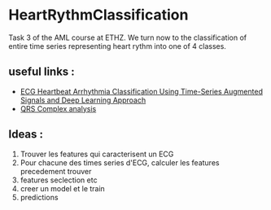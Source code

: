 # HeartRythmClassification
Task 3 of the AML course at ETHZ. We turn now to the classification of entire time series representing heart rythm into one of 4 classes.

## useful links :
* [ECG Heartbeat Arrhythmia Classification Using Time-Series Augmented Signals and Deep Learning Approach](https://pdf.sciencedirectassets.com/280203/1-s2.0-S1877050920X00093/1-s2.0-S1877050920310231/main.pdf?X-Amz-Security-Token=IQoJb3JpZ2luX2VjEPf%2F%2F%2F%2F%2F%2F%2F%2F%2F%2FwEaCXVzLWVhc3QtMSJIMEYCIQDz9I2Af9gT%2BUSWo21I3FhyfzP%2FrNNKHRbache9D9m87wIhAMGFDrB8AFwXr8p17Vjb%2FN5FkZaJdiBUvhwP15hZHylOKrQDCF8QAxoMMDU5MDAzNTQ2ODY1Igxs5TV9EIW%2BJcJF1mEqkQMBcuMjuhKFXKMNn7ZgWlDECTftzWJD57iYa5RV8CKlSKfDdGo%2FGXJLq5MDhLyQH8p7XBhnMRRuNWZxuGWh2iDozYKGX9A%2FMkBW%2BRwqs5vGC%2FhAkKM3NYsRrZstyzIlwGQpdmffN%2F8XUjYfPibzp%2FLAJfnBbkTtQc4eJ3QwjFEGfhjCyUNazA7jcg0RSnZ6iAk7bnXKZX9BbRosCxYwp%2BWv%2B%2FRQmDK%2FMBCZK6a60dTlZdopyTvtx%2FlHQ33Za8PQxAwMUBr8WD8vx5%2Fa612ODX774tr3sRJ0Et5zq%2Bh5ZnYB2LBV04jX40I2r00AJjGqB%2FFcksef91RwdihSSJCFKLVzai2YiuUbDKTGa1KZlRohd8eIkOmuTKEkyKLHvOMpSMreBvyhKiQUSfxBwbm0JwN2rUr8SZLJ4SP8NTtidlaPaKbaySz28tqTUSCw%2BWZOR2QsiF1qU08FMTOsEyaxEg6hn1T0m%2B5jtz0ln9ggEN2fwUloTmNFE2WL5f%2FwmWlxlqmw3QnhK6yaQhxrlQC1Q0JnnzCAoaX9BTrqAfcDUSWul8DZeQBGKV1rr45Hpk8ucI1vagr%2BqcpBPe5UrLgC36Vi8X%2F1NFU7ajgJ1z2puHlZG9RupnUML%2F890tkejT2fRqf0q9AmMp%2BwynEC0fENTxWBY9XxJpaCLdJphHEyibV2TMz%2B3m%2F114JloKNvN7atLsgqGami3JHnzAc5cPL%2BaPrc2jBZA0D4mwTNFxAesE23hIAO2X4Hxy8VEV7OUdxUslhrl7N4NQso5TV7yfW5bRf4JOqu8iyb4gxrqjo%2BfbcPciADrO%2BMQ5SmLMkwVdFPkgwkpDNJuKG%2FvUvy4O0E7S8qmKEoeA%3D%3D&X-Amz-Algorithm=AWS4-HMAC-SHA256&X-Amz-Date=20201109T154635Z&X-Amz-SignedHeaders=host&X-Amz-Expires=300&X-Amz-Credential=ASIAQ3PHCVTY2BA4CUP3%2F20201109%2Fus-east-1%2Fs3%2Faws4_request&X-Amz-Signature=edde6d382478fe792b2defac2198dbdc47a5edf39a5e927ea25dc6a24cb61590&hash=20722adf7dea94835f39292677d3a91accbc5533593ec1f891316cc9ddbab23b&host=68042c943591013ac2b2430a89b270f6af2c76d8dfd086a07176afe7c76c2c61&pii=S1877050920310231&tid=spdf-4bafea93-5093-4e2f-88f4-ed5c82490e38&sid=ba686071505c684b964922a-59be9f256935gxrqb&type=client)
* [QRS Complex analysis](https://en.wikipedia.org/wiki/QRS_complex)

## Ideas :
1. Trouver les features qui caracterisent un ECG
2. Pour chacune des times series d'ECG, calculer les features precedement trouver
3. features seclection etc
4. creer un model et le train 
5. predictions
